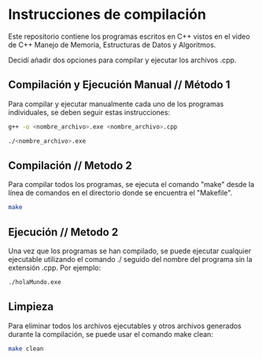 # Instrucciones de compilación

Este repositorio contiene los programas escritos en C++ vistos en el video de C++ Manejo de Memoria, Estructuras de Datos y Algoritmos.

Decidí añadir dos opciones para compilar y ejecutar los archivos .cpp.

## Compilación y Ejecución Manual // Método 1

Para compilar y ejecutar manualmente cada uno de los programas individuales, se deben seguir estas instrucciones:

```bash
g++ -o <nombre_archivo>.exe <nombre_archivo>.cpp

./<nombre_archivo>.exe
```

## Compilación // Metodo 2

Para compilar todos los programas, se ejecuta el comando "make" desde la línea de comandos en el directorio donde se encuentra el "Makefile".

```bash
make
```

## Ejecución // Metodo 2

Una vez que los programas se han compilado, se puede ejecutar cualquier ejecutable utilizando el comando ./ seguido del nombre del programa sin la extensión .cpp. Por ejemplo:

```bash
./holaMundo.exe
```

## Limpieza

Para eliminar todos los archivos ejecutables y otros archivos generados durante la compilación, se puede usar el comando make clean:

```bash
make clean
```

